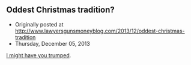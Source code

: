 ## Oddest Christmas tradition?

 * Originally posted at http://www.lawyersgunsmoneyblog.com/2013/12/oddest-christmas-tradition
 * Thursday, December 05, 2013

[I might have you trumped](http://www.avclub.com/article/what-does-x-mens-dark-phoenix-saga-have-in-common--200572).